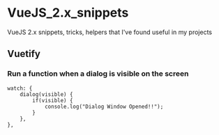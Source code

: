 # VueJS_2.x_snippets
VueJS 2.x snippets, tricks, helpers that I've found useful in my projects

## Vuetify
### Run a function when a dialog is visible on the screen
```
watch: {
    dialog(visible) {
        if(visible) {
            console.log("Dialog Window Opened!!");
        }
    },
},
```

